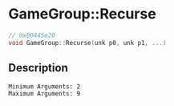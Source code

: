 # GameGroup::Recurse
```c
// 0x00445e20
void GameGroup::Recurse(unk p0, unk p1, ...)
```
## Description
```
Minimum Arguments: 2
Maximum Arguments: 9
```
